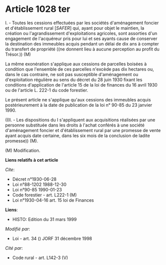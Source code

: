 # Article 1028 ter

I. -  Toutes les cessions effectuées par les sociétés d'aménagement foncier et d'établissement rural [*SAFER*] qui, ayant
pour objet le maintien, la création ou l'agrandissement d'exploitations agricoles, sont assorties d'un engagement de
l'acquéreur pris pour lui et ses ayants cause de conserver la destination des immeubles acquis pendant un délai de dix ans à
compter du transfert de propriété ((ne donnent lieu à aucune perception au profit du Trésor.)) (M)

La même exonération s'applique aux cessions de parcelles boisées à condition que l'ensemble de ces parcelles n'excède pas dix
hectares ou, dans le cas contraire, ne soit pas susceptible d'aménagement ou d'exploitation régulière au sens du décret du 28
juin 1930 fixant les conditions d'application de l'article 15 de la loi de finances du 16 avril 1930 ou de l'article L. 222-1
du code forestier.

Le présent article ne s'applique qu'aux cessions des immeubles acquis postérieurement à la date de publication de la loi n°
90-85 du 23 janvier 1990.

((II. - Les dispositions du I s'appliquent aux acquisitions réalisées par une personne substituée dans les droits à l'achat
conférés à une société d'aménagement foncier et d'établissement rural par une promesse de vente ayant acquis date certaine,
dans les six mois de la conclusion de ladite promesse)) (M).

(M) Modification.

**Liens relatifs à cet article**

_Cite_:

  - Décret n°1930-06-28
  - Loi n°88-1202 1988-12-30
  - Loi n°90-85 1990-01-23
  - Code forestier - art. L222-1 (M)
  - Loi n°1930-04-16 art. 15 loi de Finances

**Liens**:

  - HISTO: Edition du 31 mars 1999

_Modifié par_:

  - Loi - art. 34 () JORF 31 décembre 1998

_Cité par_:

  - Code rural - art. L142-3 (V)
